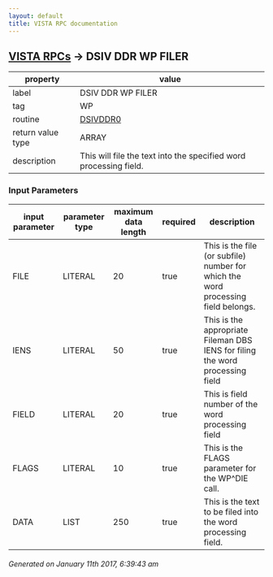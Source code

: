 ```yaml
---
layout: default
title: VISTA RPC documentation
---
```




## [VISTA RPCs](TableOfContent.md) &#8594; DSIV DDR WP FILER 

 property | value 
--- | --- 
 label | DSIV DDR WP FILER
 tag | WP
 routine | [DSIVDDR0](http://code.osehra.org/dox/Routine_DSIVDDR0_source.html)
 return value type | ARRAY
 description |  This will file the text into the specified word processing field.

### Input Parameters

| input parameter | parameter type | maximum data length | required | description | 
| --- | --- | --- | --- | --- | 
| FILE | LITERAL | 20 | true |  This is the file (or subfile) number for which the word processing field belongs. | 
| IENS | LITERAL | 50 | true |  This is the appropriate Fileman DBS IENS for filing the word processing field | 
| FIELD | LITERAL | 20 | true | This is field number of the word processing field | 
| FLAGS | LITERAL | 10 | true |  This is the FLAGS parameter for the WP^DIE call. | 
| DATA | LIST | 250 | true |  This is the text to be filed into the word processing field. | 




 ###### Generated on January 11th 2017, 6:39:43 am